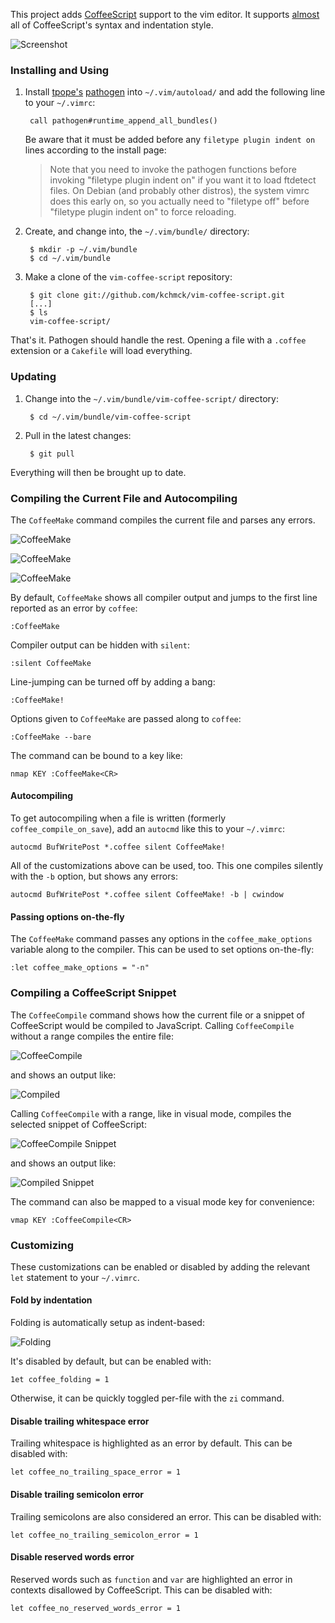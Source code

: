 This project adds [CoffeeScript] support to the vim editor. It supports
[almost][todo] all of CoffeeScript's syntax and indentation style.

![Screenshot][screenshot]

[CoffeeScript]: http://coffeescript.org
[todo]: http://github.com/kchmck/vim-coffee-script/blob/master/todo.md
[screenshot]: http://i.imgur.com/xbto8.png

### Installing and Using

1. Install [tpope's][tpope] [pathogen] into `~/.vim/autoload/` and add the
   following line to your `~/.vimrc`:

        call pathogen#runtime_append_all_bundles()

     Be aware that it must be added before any `filetype plugin indent on`
     lines according to the install page:

     > Note that you need to invoke the pathogen functions before invoking
     > "filetype plugin indent on" if you want it to load ftdetect files. On
     > Debian (and probably other distros), the system vimrc does this early on,
     > so you actually need to "filetype off" before "filetype plugin indent on"
     > to force reloading.

[pathogen]: http://www.vim.org/scripts/script.php?script_id=2332
[tpope]: http://github.com/tpope/vim-pathogen

2. Create, and change into, the `~/.vim/bundle/` directory:

        $ mkdir -p ~/.vim/bundle
        $ cd ~/.vim/bundle

3. Make a clone of the `vim-coffee-script` repository:

        $ git clone git://github.com/kchmck/vim-coffee-script.git
        [...]
        $ ls
        vim-coffee-script/

That's it. Pathogen should handle the rest. Opening a file with a `.coffee`
extension or a `Cakefile` will load everything.

### Updating

1. Change into the `~/.vim/bundle/vim-coffee-script/` directory:

        $ cd ~/.vim/bundle/vim-coffee-script

2. Pull in the latest changes:

        $ git pull

Everything will then be brought up to date.

### Compiling the Current File and Autocompiling

The `CoffeeMake` command compiles the current file and parses any errors.

  ![CoffeeMake](http://i.imgur.com/vz10U.png)

  ![CoffeeMake](http://i.imgur.com/2vPNl.png)

  ![CoffeeMake](http://i.imgur.com/Dq3dj.png)

By default, `CoffeeMake` shows all compiler output and jumps to the first line
reported as an error by `coffee`:

    :CoffeeMake

Compiler output can be hidden with `silent`:

    :silent CoffeeMake

Line-jumping can be turned off by adding a bang:

    :CoffeeMake!

Options given to `CoffeeMake` are passed along to `coffee`:

    :CoffeeMake --bare

The command can be bound to a key like:

    nmap KEY :CoffeeMake<CR>

#### Autocompiling

To get autocompiling when a file is written (formerly `coffee_compile_on_save`),
add an `autocmd` like this to your `~/.vimrc`:

    autocmd BufWritePost *.coffee silent CoffeeMake!

All of the customizations above can be used, too. This one compiles silently
with the `-b` option, but shows any errors:

    autocmd BufWritePost *.coffee silent CoffeeMake! -b | cwindow

#### Passing options on-the-fly

The `CoffeeMake` command passes any options in the `coffee_make_options`
variable along to the compiler. This can be used to set options on-the-fly:

    :let coffee_make_options = "-n"

### Compiling a CoffeeScript Snippet

The `CoffeeCompile` command shows how the current file or a snippet of
CoffeeScript would be compiled to JavaScript. Calling `CoffeeCompile` without a
range compiles the entire file:

  ![CoffeeCompile](http://i.imgur.com/AZAAd.png)

and shows an output like:

  ![Compiled](http://i.imgur.com/5Huj4.png)

Calling `CoffeeCompile` with a range, like in visual mode, compiles the selected
snippet of CoffeeScript:

  ![CoffeeCompile Snippet](http://i.imgur.com/SKqCc.png)

and shows an output like:

  ![Compiled Snippet](http://i.imgur.com/wkO4f.png)

The command can also be mapped to a visual mode key for convenience:

    vmap KEY :CoffeeCompile<CR>

### Customizing

These customizations can be enabled or disabled by adding the relevant `let`
statement to your `~/.vimrc`.

#### Fold by indentation

Folding is automatically setup as indent-based:

  ![Folding](http://i.imgur.com/Cq9JA.png)

It's disabled by default, but can be enabled with:

    1et coffee_folding = 1

Otherwise, it can be quickly toggled per-file with the `zi` command.

#### Disable trailing whitespace error

Trailing whitespace is highlighted as an error by default. This can be disabled
with:

    let coffee_no_trailing_space_error = 1

#### Disable trailing semicolon error

Trailing semicolons are also considered an error. This can be disabled with:

    let coffee_no_trailing_semicolon_error = 1

#### Disable reserved words error

Reserved words such as `function` and `var` are highlighted an error in contexts
disallowed by CoffeeScript. This can be disabled with:

    let coffee_no_reserved_words_error = 1

